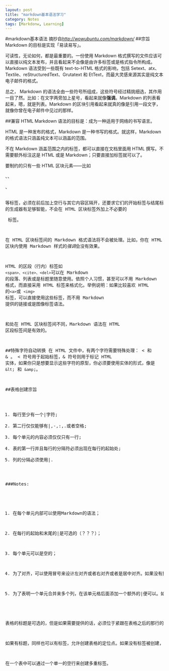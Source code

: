 ```yaml
---
layout: post
title: "markdown基本语法学习"
category: Notes
tags: [Markdonw, Learning]
---
```

#markdown基本语法
摘抄自*http://wowubuntu.com/markdown/*
##宗旨
Markdown 的目标是实现「易读易写」。

可读性，无论如何，都是最重要的。一份使用 Markdown 格式撰写的文件应该可以直接以纯文本发布，并且看起来不会像是由许多标签或是格式指令所构成。Markdown 语法受到一些既有 text-to-HTML 格式的影响，包括 Setext、atx、Textile、reStructuredText、Grutatext 和 EtText，而最大灵感来源其实是纯文本电子邮件的格式。

总之， Markdown 的语法全由一些符号所组成，这些符号经过精挑细选，其作用一目了然。比如：在文字两旁加上星号，看起来就像**强调**。Markdown 的列表看起来，嗯，就是列表。Markdown 的区块引用看起来就真的像是引用一段文字，就像你曾在电子邮件中见过的那样。

##兼容 HTML
Markdown 语法的目标是：成为一种适用于网络的书写语言。

HTML 是一种发布的格式，Markdown 是一种书写的格式。就这样，Markdown 的格式语法只涵盖纯文本可以涵盖的范围。

不在 Markdown 涵盖范围之内的标签，都可以直接在文档里面用 HTML 撰写。不需要额外标注这是 HTML 或是 Markdown；只要直接加标签就可以了。

要制约的只有一些 HTML 区块元素――比如 <div>、<table>、<pre>、<p> 等标签，必须在前后加上空行与其它内容区隔开，还要求它们的开始标签与结尾标签不能用制表符或空格来缩进。Markdown 的生成器有足够智能，不会在 HTML 区块标签外加上不必要的 <p> 标签。

在 HTML 区块标签间的 Markdown 格式语法将不会被处理。比如，你在 HTML 区块内使用 Markdown 样式的*强调*会没有效果。

HTML 的区段（行内）标签如 `<span>、<cite>、<del>`可以在 Markdown 的段落、列表或是标题里随意使用。依照个人习惯，甚至可以不用 Markdown 格式，而直接采用 HTML 标签来格式化。举例说明：如果比较喜欢 HTML 的`<a>`或 `<img>` 标签，可以直接使用这些标签，而不用 Markdown 提供的链接或是图像标签语法。

和处在 HTML 区块标签间不同，Markdown 语法在 HTML 区段标签间是有效的。

##特殊字符自动转换
在 HTML 文件中，有两个字符需要特殊处理： < 和 & 。 < 符号用于起始标签，& 符号则用于标记 HTML 实体，如果你只是想要显示这些字符的原型，你必须要使用实体的形式，像是 `&lt`; 和 `&amp`;。


##表格创建宗旨

1. 每行至少有一个|字符;
2. 第二行仅仅能够有|,-,:,.或者空格;
3. 每个单元的内容必须仅仅只有一行;
4. 表的第一行并且每行的分隔符必须出现在每行的起始处;
5. 列的分隔必须使用|.

###Notes:
1. 在每个单元内部可以使用Markdown的语法；
2. 在每行的起始和末尾的|是可选的（？？？）；
3. 每个单元可以是空的；
4. 为了对齐，可以使用冒号来设计左对齐或者右对齐或者是居中对齐。如果没有提供冒号，将会按照默认的方式对齐，大部分是左对齐。如果使用了点字符（.），这个字符对齐符将会被使用。在之后浙江允许列的十进制格式的数按照十进制字符对齐。浏览器目前不支持，可以在XSLT的格式中使用，（Latex）。

5. 为了表明一个单元合并来多个列，在该单元格后面添加一个额外的|便可以。如果该单元位于行的末尾，那意味着对改行的末尾不是可选的。


表格的标题是可选的，但是如果需要提供的话，必须位于紧跟在表格之后的那行的开始处，以[开始并且以]结束。如果在表格的开始和结尾都有标题说明，仅仅第一个匹配的将会被使用。

如果有标题，同样也可以有标签，允许创建表格的定位点。如果没有标签被创建，则标题将会作为标签。

在一个表中可以通过一个单一的空行来创建多重标签。
